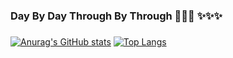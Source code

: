 ### Day By Day Through By Through 👋👋👋  ✨✨✨
###
###

[![Anurag's GitHub stats](https://github-readme-stats.vercel.app/api?username=ErKeLost&show_icons=true&theme=synthwave&repo=remote-adny)](https://github.com/anuraghazra/github-readme-stats)
[![Top Langs](https://github-readme-stats.vercel.app/api/top-langs/?username=ErKeLost)](https://github.com/anuraghazra/github-readme-stats)
